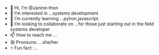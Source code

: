 - 👋 Hi, I’m @Janine-thon
- 👀 I’m interested in ...systems development
- 🌱 I’m currently learning ...pyhon,javascript.
- 💞️ I’m looking to collaborate on ...for those just starting out in the field
systems developer
- 📫 How to reach me ...
- 😄 Pronouns: ...she/her
- ⚡ Fun fact: ...

<!---
Janine-thon/Janine-thon is a ✨ special ✨ repository because its `README.md` (this file) appears on your GitHub profile.
You can click the Preview link to take a look at your changes.
--->
